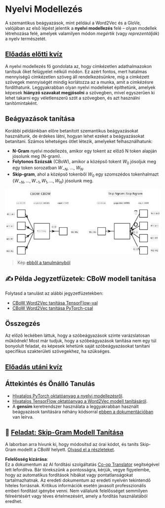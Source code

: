 <!--
CO_OP_TRANSLATOR_METADATA:
{
  "original_hash": "31b46ba1f3aa78578134d4829f88be53",
  "translation_date": "2025-08-25T21:55:17+00:00",
  "source_file": "lessons/5-NLP/15-LanguageModeling/README.md",
  "language_code": "hu"
}
-->
# Nyelvi Modellezés

A szemantikus beágyazások, mint például a Word2Vec és a GloVe, valójában az első lépést jelentik a **nyelvi modellezés** felé – olyan modellek létrehozása felé, amelyek valamilyen módon *megértik* (vagy *reprezentálják*) a nyelv természetét.

## [Előadás előtti kvíz](https://ff-quizzes.netlify.app/en/ai/quiz/29)

A nyelvi modellezés fő gondolata az, hogy címkézetlen adathalmazokon tanítsuk őket felügyelet nélküli módon. Ez azért fontos, mert hatalmas mennyiségű címkézetlen szöveg áll rendelkezésünkre, míg a címkézett szövegek mennyiségét mindig korlátozza az a munka, amit a címkézésre fordíthatunk. Leggyakrabban olyan nyelvi modelleket építhetünk, amelyek képesek **hiányzó szavakat megjósolni** a szövegben, mivel egyszerűen ki lehet takarni egy véletlenszerű szót a szövegben, és azt használni tanítómintaként.

## Beágyazások tanítása

Korábbi példáinkban előre betanított szemantikus beágyazásokat használtunk, de érdekes látni, hogyan lehet ezeket a beágyazásokat betanítani. Számos lehetséges ötlet létezik, amelyeket felhasználhatunk:

* **N-Gram** nyelvi modellezés, amikor egy tokent az előző N token alapján jósolunk meg (N-gram).
* **Folytonos Szózsák** (CBoW), amikor a középső tokent $W_0$ jósoljuk meg egy token sorozatban $W_{-N}$, ..., $W_N$.
* **Skip-gram**, ahol a középső tokenből $W_0$ egy szomszédos tokenhalmazt {$W_{-N},\dots, W_{-1}, W_1,\dots, W_N$} jósolunk meg.

![kép egy tanulmányból, amely a szavak vektorokká alakítását mutatja](../../../../../translated_images/example-algorithms-for-converting-words-to-vectors.fbe9207a726922f6f0f5de66427e8a6eda63809356114e28fb1fa5f4a83ebda7.hu.png)

> Kép [ebből a tanulmányból](https://arxiv.org/pdf/1301.3781.pdf)

## ✍️ Példa Jegyzetfüzetek: CBoW modell tanítása

Folytasd a tanulást az alábbi jegyzetfüzetekben:

* [CBoW Word2Vec tanítása TensorFlow-val](../../../../../lessons/5-NLP/15-LanguageModeling/CBoW-TF.ipynb)
* [CBoW Word2Vec tanítása PyTorch-csal](../../../../../lessons/5-NLP/15-LanguageModeling/CBoW-PyTorch.ipynb)

## Összegzés

Az előző leckében láttuk, hogy a szóbeágyazások szinte varázslatosan működnek! Most már tudjuk, hogy a szóbeágyazások tanítása nem egy túl bonyolult feladat, és képesek lehetünk saját szóbeágyazásokat tanítani specifikus szakterületi szövegekhez, ha szükséges.

## [Előadás utáni kvíz](https://ff-quizzes.netlify.app/en/ai/quiz/30)

## Áttekintés és Önálló Tanulás

* [Hivatalos PyTorch oktatóanyag a nyelvi modellezésről](https://pytorch.org/tutorials/beginner/nlp/word_embeddings_tutorial.html).
* [Hivatalos TensorFlow oktatóanyag a Word2Vec modell tanításáról](https://www.TensorFlow.org/tutorials/text/word2vec).
* A **gensim** keretrendszer használata a leggyakrabban használt beágyazások tanítására néhány kódsorral [ebben a dokumentációban](https://pytorch.org/tutorials/beginner/nlp/word_embeddings_tutorial.html) van leírva.

## 🚀 [Feladat: Skip-Gram Modell Tanítása](lab/README.md)

A laborban arra hívunk ki, hogy módosítsd az órai kódot, és taníts Skip-Gram modellt a CBoW helyett. [Olvasd el a részleteket](lab/README.md).

**Felelősség kizárása**:  
Ez a dokumentum az AI fordítási szolgáltatás [Co-op Translator](https://github.com/Azure/co-op-translator) segítségével lett lefordítva. Bár törekszünk a pontosságra, kérjük, vegye figyelembe, hogy az automatikus fordítások hibákat vagy pontatlanságokat tartalmazhatnak. Az eredeti dokumentum az eredeti nyelvén tekintendő hiteles forrásnak. Kritikus információk esetén javasolt professzionális emberi fordítást igénybe venni. Nem vállalunk felelősséget semmilyen félreértésért vagy téves értelmezésért, amely a fordítás használatából eredhet.